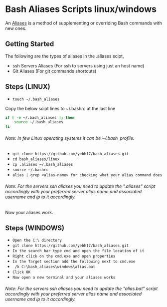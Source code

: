 # Bash Aliases Scripts linux/windows

An [Aliases](https://www.gnu.org/software/bash/manual/html_node/Aliases.html) is a method of supplementing or overriding Bash commands with new ones.

## Getting Started

The following are the types of aliases in the .aliases scipt,

-	 ssh Servers Aliases (For ssh to servers using just an host name)
-    Git Aliases (For git commands shortcuts)

## Steps (LINUX)

-   `touch ~/.bash_aliases`

Copy the below scipt lines to ~/.bashrc at the last line

```bash
if [ -e ~/.bash_aliases ]; then
    source ~/.bash_aliases
fi
```
###### Note: In few Linux operating systems it can be ~/.bash_profile.

-	`git clone https://github.com/yebh17/bash_aliases.git`
-   `cd bash_aliases/linux`
-	`cp .aliases ~/.bash_aliases`
-	`source ~/.bashrc`
-   `alias | grep <alias-name> for checking what your alias command does`

###### Note: For the servers ssh aliases you need to update the ".aliases" script accordingly with your preferred server alias name and associated username and ip to it accordingly.

Now your aliases work.

## Steps (WINDOWS)

-   `Open the C:\ directory`
-	`git clone https://github.com/yebh17/bash_aliases.git`
-   `In the search bar type cmd and open the file location of it`
-	`Right click on the cmd.exe and open properties`
-	`In the Target section add the following next to cmd.exe`
-   ` /k C:\bash_aliases\windows\alias.bat`
-   `Click OK`
-   `Now open a new terminal and your aliases works`

###### Note: For the servers ssh aliases you need to update the "alias.bat" script accordingly with your preferred server alias name and associated username and ip to it accordingly.
